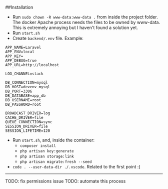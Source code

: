 ##Installation
- Run `sudo chown -R www-data:www-data .` from inside the project folder. The docker Apache process needs the files to be owned by www-data. This is extremely annoying but I haven't found a solution yet.
- Run `start.sh`
- Create `backend/.env` file. Example:
```
APP_NAME=Laravel
APP_ENV=local
APP_KEY=
APP_DEBUG=true
APP_URL=http://localhost

LOG_CHANNEL=stack

DB_CONNECTION=mysql
DB_HOST=devenv_mysql
DB_PORT=3306
DB_DATABASE=app_db
DB_USERNAME=root
DB_PASSWORD=root

BROADCAST_DRIVER=log
CACHE_DRIVER=file
QUEUE_CONNECTION=sync
SESSION_DRIVER=file
SESSION_LIFETIME=120
```
- Run `start.sh`, and, inside the container:
    - `composer install`
    - `php artisan key:generate`
    - `php artisan storage:link`
    - `php artisan migrate:fresh --seed`
- `code . --user-data-dir ./.vscode`. Related to the first point :(

-----

TODO: fix permissions issue
TODO: automate this process
